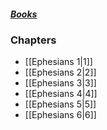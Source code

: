 ##### *[Books](--%20Bible%20--.md)*

### Chapters
- [[Ephesians 1|1]]
- [[Ephesians 2|2]]
- [[Ephesians 3|3]]
- [[Ephesians 4|4]]
- [[Ephesians 5|5]]
- [[Ephesians 6|6]]
